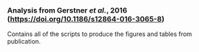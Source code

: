 ### Analysis from Gerstner *et al.*, 2016 (https://doi.org/10.1186/s12864-016-3065-8)  
Contains all of the scripts to produce the figures and tables from publication.
